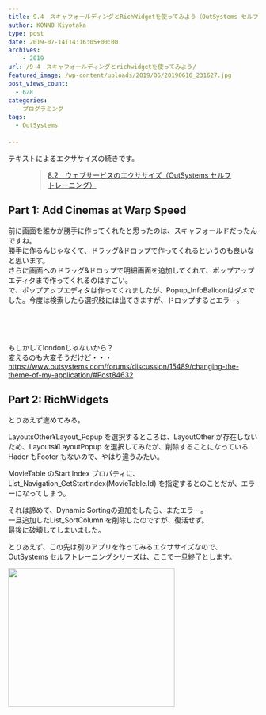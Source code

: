 ```yaml
---
title: 9.4　スキャフォールディングとRichWidgetを使ってみよう（OutSystems セルフトレーニング）
author: KONNO Kiyotaka
type: post
date: 2019-07-14T14:16:05+00:00
archives:
    - 2019
url: /9-4　スキャフォールディングとrichwidgetを使ってみよう/
featured_image: /wp-content/uploads/2019/06/20190616_231627.jpg
post_views_count:
  - 628
categories:
  - プログラミング
tags:
  - OutSystems

---
```

テキストによるエクササイズの続きです。<figure class="wp-block-embed-wordpress wp-block-embed is-type-wp-embed is-provider-programmers-office">

<div class="wp-block-embed__wrapper">
  <blockquote class="wp-embedded-content" data-secret="Vj6wLGxrSp">
    <a href="https://www.programmers-office.ml/8-2%e3%80%80%e3%82%a6%e3%82%a7%e3%83%96%e3%82%b5%e3%83%bc%e3%83%93%e3%82%b9%e3%81%ae%e3%82%a8%e3%82%af%e3%82%b5%e3%82%b5%e3%82%a4%e3%82%ba%ef%bc%88outsystems-%e3%82%bb%e3%83%ab%e3%83%95%e3%83%88/">8.2　ウェブサービスのエクササイズ（OutSystems セルフトレーニング）</a>
  </blockquote>
</div></figure> 

## Part 1: Add Cinemas at Warp Speed

前に画面を誰かが勝手に作ってくれたと思ったのは、スキャフォールドだったんですね。  
勝手に作るんじゃなくて、ドラッグ&ドロップで作ってくれるというのも良いなと思います。  
さらに画面へのドラッグ&ドロップで明細画面を追加してくれて、ポップアップエディタまで作ってくれるのはすごい。  
で、ポップアップエディタは作ってくれましたが、Popup_InfoBalloonはダメでした。今度は検索したら選択肢には出てきますが、ドロップするとエラー。<figure class="wp-block-image">

<img src="/uploads/2019/07/スクリーンショット-2019-07-14-7.36.45.png?ssl=1" alt="" class="wp-image-3098" srcset="/uploads/2019/07/スクリーンショット-2019-07-14-7.36.45.png?w=480&ssl=1 480w, /uploads/2019/07/スクリーンショット-2019-07-14-7.36.45.png?resize=300%2C286&ssl=1 300w" sizes="(max-width: 480px) 100vw, 480px" data-recalc-dims="1" /> </figure> <figure class="wp-block-image"><img src="/uploads/2019/07/スクリーンショット-2019-07-14-7.37.11.png?ssl=1" alt="" class="wp-image-3099" srcset="/uploads/2019/07/スクリーンショット-2019-07-14-7.37.11.png?w=800&ssl=1 800w, /uploads/2019/07/スクリーンショット-2019-07-14-7.37.11.png?resize=300%2C124&ssl=1 300w, /uploads/2019/07/スクリーンショット-2019-07-14-7.37.11.png?resize=768%2C317&ssl=1 768w" sizes="(max-width: 800px) 100vw, 800px" data-recalc-dims="1" /></figure> 

もしかしてlondonじゃないから？  
変えるのも大変そうだけど・・・  
<a rel="noreferrer noopener" target="_blank" href="https://www.outsystems.com/forums/discussion/15489/changing-the-theme-of-my-application/#Post84632">https://www.outsystems.com/forums/discussion/15489/changing-the-theme-of-my-application/#Post84632</a>

## Part 2: RichWidgets

とりあえず進めてみる。

LayoutsOther¥Layout_Popup を選択するところは、LayoutOther が存在しないため、Layouts¥LayoutPopup を選択してみたが、削除することになっているHader もFooter もないので、やはり違うみたい。

MovieTable のStart Index プロパティに、List\_Navigation\_GetStartIndex(MovieTable.Id) を指定するとのことだが、エラーになってしまう。

それは諦めて、Dynamic Sortingの追加をしたら、またエラー。  
一旦追加したList_SortColumn を削除したのですが、復活せず。  
最後に破壊してしまいました。

とりあえず、この先は別のアプリを作ってみるエクササイズなので、OutSystems セルフトレーニングシリーズは、ここで一旦終了とします。


<a href="https://px.a8.net/svt/ejp?a8mat=35JNXH+EVU7JE+407E+66OZ5" target="_blank" rel="nofollow noopener noreferrer"> <img border="0" width="336" height="280" alt="" src="https://www22.a8.net/svt/bgt?aid=190714085900&#038;wid=004&#038;eno=01&#038;mid=s00000018689001039000&#038;mc=1" /></a><img border="0" width="1" height="1" src="https://i2.wp.com/www16.a8.net/0.gif?resize=1%2C1&#038;ssl=1" alt="" data-recalc-dims="1" />